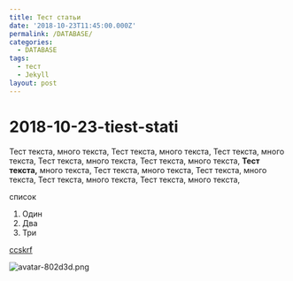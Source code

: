 ```yaml
---
title: Тест статьи
date: '2018-10-23T11:45:00.000Z'
permalink: /DATABASE/
categories:
  - DATABASE
tags:
  - тест
  - Jekyll
layout: post
---
```


# 2018-10-23-tiest-stati

Тест текста, много текста, Тест текста, много текста, Тест текста, много текста, Тест текста, много текста, Тест текста, много текста, **Тест текста,** много текста, Тест текста, много текста, Тест текста, много текста, Тест текста, много текста, Тест текста, много текста,

список

1. Один
2. Два
3. Три

[ccskrf](http://google.com)

![avatar-802d3d.png](https://github.com/sport-start/sport-start.github.io/tree/7bedd1fb72e3fe022d542231faac6b17eba7f4e9/uploads/avatar-802d3d.png)

